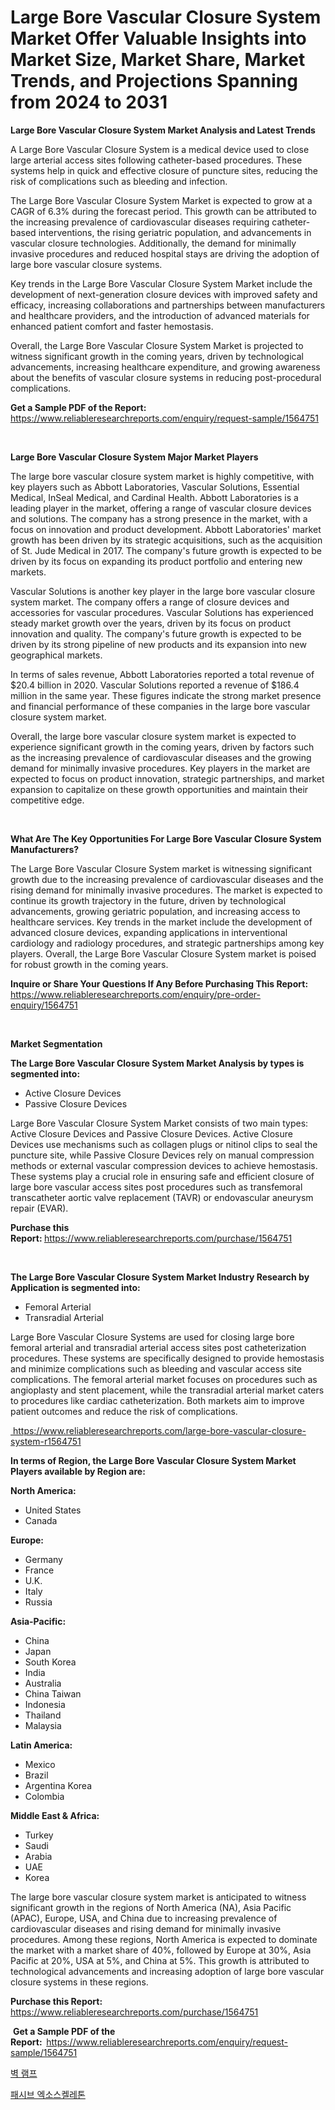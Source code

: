 <p><h1>Large Bore Vascular Closure System Market Offer Valuable Insights into Market Size, Market Share, Market Trends, and Projections Spanning from 2024 to 2031</h1></p><p><strong>Large Bore Vascular Closure System Market Analysis and Latest Trends</strong></p>
<p><p>A Large Bore Vascular Closure System is a medical device used to close large arterial access sites following catheter-based procedures. These systems help in quick and effective closure of puncture sites, reducing the risk of complications such as bleeding and infection.</p><p>The Large Bore Vascular Closure System Market is expected to grow at a CAGR of 6.3% during the forecast period. This growth can be attributed to the increasing prevalence of cardiovascular diseases requiring catheter-based interventions, the rising geriatric population, and advancements in vascular closure technologies. Additionally, the demand for minimally invasive procedures and reduced hospital stays are driving the adoption of large bore vascular closure systems.</p><p>Key trends in the Large Bore Vascular Closure System Market include the development of next-generation closure devices with improved safety and efficacy, increasing collaborations and partnerships between manufacturers and healthcare providers, and the introduction of advanced materials for enhanced patient comfort and faster hemostasis.</p><p>Overall, the Large Bore Vascular Closure System Market is projected to witness significant growth in the coming years, driven by technological advancements, increasing healthcare expenditure, and growing awareness about the benefits of vascular closure systems in reducing post-procedural complications.</p></p>
<p><strong>Get a Sample PDF of the Report:&nbsp;</strong> <a href="https://www.reliableresearchreports.com/enquiry/request-sample/1564751">https://www.reliableresearchreports.com/enquiry/request-sample/1564751</a></p>
<p>&nbsp;</p>
<p><strong>Large Bore Vascular Closure System Major Market Players</strong></p>
<p><p>The large bore vascular closure system market is highly competitive, with key players such as Abbott Laboratories, Vascular Solutions, Essential Medical, InSeal Medical, and Cardinal Health. Abbott Laboratories is a leading player in the market, offering a range of vascular closure devices and solutions. The company has a strong presence in the market, with a focus on innovation and product development. Abbott Laboratories' market growth has been driven by its strategic acquisitions, such as the acquisition of St. Jude Medical in 2017. The company's future growth is expected to be driven by its focus on expanding its product portfolio and entering new markets.</p><p>Vascular Solutions is another key player in the large bore vascular closure system market. The company offers a range of closure devices and accessories for vascular procedures. Vascular Solutions has experienced steady market growth over the years, driven by its focus on product innovation and quality. The company's future growth is expected to be driven by its strong pipeline of new products and its expansion into new geographical markets.</p><p>In terms of sales revenue, Abbott Laboratories reported a total revenue of $20.4 billion in 2020. Vascular Solutions reported a revenue of $186.4 million in the same year. These figures indicate the strong market presence and financial performance of these companies in the large bore vascular closure system market.</p><p>Overall, the large bore vascular closure system market is expected to experience significant growth in the coming years, driven by factors such as the increasing prevalence of cardiovascular diseases and the growing demand for minimally invasive procedures. Key players in the market are expected to focus on product innovation, strategic partnerships, and market expansion to capitalize on these growth opportunities and maintain their competitive edge.</p></p>
<p>&nbsp;</p>
<p><strong>What Are The Key Opportunities For Large Bore Vascular Closure System Manufacturers?</strong></p>
<p><p>The Large Bore Vascular Closure System market is witnessing significant growth due to the increasing prevalence of cardiovascular diseases and the rising demand for minimally invasive procedures. The market is expected to continue its growth trajectory in the future, driven by technological advancements, growing geriatric population, and increasing access to healthcare services. Key trends in the market include the development of advanced closure devices, expanding applications in interventional cardiology and radiology procedures, and strategic partnerships among key players. Overall, the Large Bore Vascular Closure System market is poised for robust growth in the coming years.</p></p>
<p><strong>Inquire or Share Your Questions If Any Before Purchasing This Report:</strong> <a href="https://www.reliableresearchreports.com/enquiry/pre-order-enquiry/1564751">https://www.reliableresearchreports.com/enquiry/pre-order-enquiry/1564751</a></p>
<p>&nbsp;</p>
<p><strong>Market Segmentation</strong></p>
<p><strong>The Large Bore Vascular Closure System Market Analysis by types is segmented into:</strong></p>
<p><ul><li>Active Closure Devices</li><li>Passive Closure Devices</li></ul></p>
<p><p>Large Bore Vascular Closure System Market consists of two main types: Active Closure Devices and Passive Closure Devices. Active Closure Devices use mechanisms such as collagen plugs or nitinol clips to seal the puncture site, while Passive Closure Devices rely on manual compression methods or external vascular compression devices to achieve hemostasis. These systems play a crucial role in ensuring safe and efficient closure of large bore vascular access sites post procedures such as transfemoral transcatheter aortic valve replacement (TAVR) or endovascular aneurysm repair (EVAR).</p></p>
<p><strong>Purchase this Report:&nbsp;</strong><a href="https://www.reliableresearchreports.com/purchase/1564751">https://www.reliableresearchreports.com/purchase/1564751</a></p>
<p>&nbsp;</p>
<p><strong>The Large Bore Vascular Closure System Market Industry Research by Application is segmented into:</strong></p>
<p><ul><li>Femoral Arterial</li><li>Transradial Arterial</li></ul></p>
<p><p>Large Bore Vascular Closure Systems are used for closing large bore femoral arterial and transradial arterial access sites post catheterization procedures. These systems are specifically designed to provide hemostasis and minimize complications such as bleeding and vascular access site complications. The femoral arterial market focuses on procedures such as angioplasty and stent placement, while the transradial arterial market caters to procedures like cardiac catheterization. Both markets aim to improve patient outcomes and reduce the risk of complications.</p></p>
<p><a href="https://www.reliableresearchreports.com/large-bore-vascular-closure-system-r1564751">&nbsp;https://www.reliableresearchreports.com/large-bore-vascular-closure-system-r1564751</a></p>
<p><strong>In terms of Region, the Large Bore Vascular Closure System Market Players available by Region are:</strong></p>
<p>
    <p> <strong> North America: </strong>
        <ul>
            <li>United States</li>
            <li>Canada</li>
        </ul>
        </p> 
    <p> <strong> Europe: </strong>
        <ul>
            <li>Germany</li>
            <li>France</li>
            <li>U.K.</li>
            <li>Italy</li>
            <li>Russia</li>
        </ul>
        </p> 
    <p> <strong> Asia-Pacific: </strong>
        <ul>
            <li>China</li>
            <li>Japan</li>
            <li>South Korea</li>
            <li>India</li>
            <li>Australia</li>
            <li>China Taiwan</li>
            <li>Indonesia</li>
            <li>Thailand</li>
            <li>Malaysia</li>
        </ul>
        </p> 
    <p> <strong> Latin America: </strong>
        <ul>
            <li>Mexico</li>
            <li>Brazil</li>
            <li>Argentina Korea</li>
            <li>Colombia</li>
        </ul>
        </p> 
    <p> <strong> Middle East & Africa: </strong>
        <ul>
            <li>Turkey</li>
            <li>Saudi</li>
            <li>Arabia</li>
            <li>UAE</li>
            <li>Korea</li>
        </ul>
    </p>
    </p>
<p><p>The large bore vascular closure system market is anticipated to witness significant growth in the regions of North America (NA), Asia Pacific (APAC), Europe, USA, and China due to increasing prevalence of cardiovascular diseases and rising demand for minimally invasive procedures. Among these regions, North America is expected to dominate the market with a market share of 40%, followed by Europe at 30%, Asia Pacific at 20%, USA at 5%, and China at 5%. This growth is attributed to technological advancements and increasing adoption of large bore vascular closure systems in these regions.</p></p>
<p><strong>Purchase this Report: </strong><a href="https://www.reliableresearchreports.com/purchase/1564751">https://www.reliableresearchreports.com/purchase/1564751</a></p>
<p>&nbsp;<strong>Get a Sample PDF of the Report:&nbsp;&nbsp;</strong><a href="https://www.reliableresearchreports.com/enquiry/request-sample/1564751">https://www.reliableresearchreports.com/enquiry/request-sample/1564751</a></p>
<p><strong></strong></p>
<p><p><a href="https://medium.com/@fosterfahey1971/%EB%B2%BD%EB%93%B1-%EC%8B%9C%EC%9E%A5-%ED%86%B5%EC%B0%B0-%EC%8B%9C%EC%9E%A5-%EB%8F%99%ED%96%A5-%EC%84%B1%EC%9E%A5-2024%EB%85%84%EB%B6%80%ED%84%B0-2031%EB%85%84%EA%B9%8C%EC%A7%80-%EC%98%88%EC%83%81%EB%90%98%EB%8A%94-%EC%A0%84%EB%A7%9D-232cb495b2c2">벽 램프</a></p><p><a href="https://medium.com/@angelitahessel2022/%EC%88%98%EB%8F%99-%EC%99%B8%EA%B3%A8%EA%B2%A9-%EC%8B%9C%EC%9E%A5-%EC%8B%9C%EC%9E%A5-cagr-%EC%8B%9C%EC%9E%A5-%EB%8F%99%ED%96%A5-%EB%B0%8F-%EC%84%B1%EC%9E%A5-%EC%A0%84%EB%9E%B5%EC%97%90-%EB%8C%80%ED%95%9C-%ED%86%B5%EC%B0%B0%EB%A0%A5-1e5c7768d558">패시브 엑소스켈레톤</a></p></p>